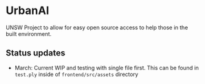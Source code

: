 # UrbanAI
UNSW Project to allow for easy open source access to help those in the built environment.

## Status updates
- March: Current WIP and testing with single file first. This can be found in `test.ply` inside of `frontend/src/assets` directory